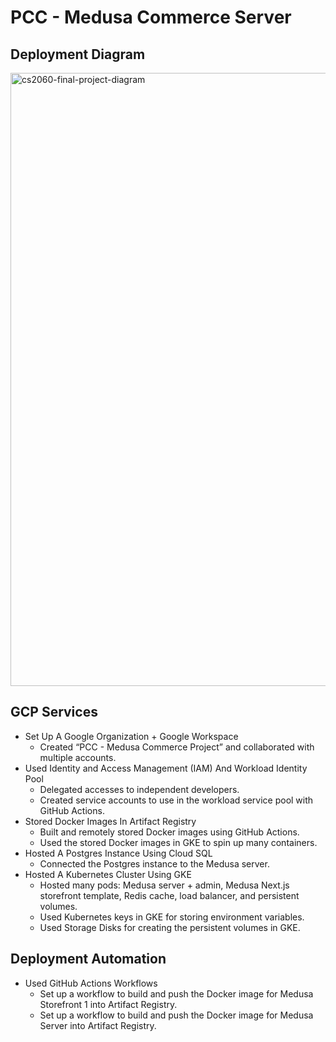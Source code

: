 # PCC - Medusa Commerce Server

## Deployment Diagram
<img width="981" alt="cs2060-final-project-diagram" src="https://github.com/Pitt-Cloud-Computing/.github/assets/57918989/45f9469e-5a8b-4c5e-b4ff-9c04e7f9c947">

## GCP Services
- Set Up A Google Organization + Google Workspace
  - Created “PCC - Medusa Commerce Project” and collaborated with multiple accounts.
- Used Identity and Access Management (IAM) And Workload Identity Pool
  - Delegated accesses to independent developers.
  - Created service accounts to use in the workload service pool with GitHub Actions.
- Stored Docker Images In Artifact Registry
  - Built and remotely stored Docker images using GitHub Actions.
  - Used the stored Docker images in GKE to spin up many containers.
- Hosted A Postgres Instance Using Cloud SQL
  - Connected the Postgres instance to the Medusa server.
- Hosted A Kubernetes Cluster Using GKE
  - Hosted many pods: Medusa server + admin, Medusa Next.js storefront template, Redis cache, load balancer, and persistent volumes.
  - Used Kubernetes keys in GKE for storing environment variables.
  - Used Storage Disks for creating the persistent volumes in GKE.
 
## Deployment Automation
- Used GitHub Actions Workflows
  - Set up a workflow to build and push the Docker image for Medusa Storefront 1 into Artifact Registry.
  - Set up a workflow to build and push the Docker image for Medusa Server into Artifact Registry.

